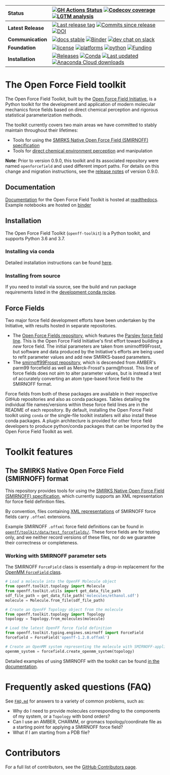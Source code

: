 | **Status** | [![GH Actions Status](https://github.com/openforcefield/openff-toolkit/workflows/CI/badge.svg)](https://github.com/openforcefield/openff-toolkit/actions?query=branch%3Amaster+workflow%3ACI)  [![Codecov coverage](https://img.shields.io/codecov/c/github/openforcefield/openff-toolkit.svg?logo=Codecov&logoColor=white)](https://codecov.io/gh/openforcefield/openff-toolkit) [![LGTM analysis](https://img.shields.io/lgtm/grade/python/g/openforcefield/openff-toolkit.svg?logo=lgtm&logoWidth=18)](https://lgtm.com/projects/g/openforcefield/openff-toolkit/context:python) |
| :------ | :------- |
| **Latest Release** | [![Last release tag](https://img.shields.io/github/release-pre/openforcefield/openff-toolkit.svg)](https://github.com/openforcefield/openff-toolkit/releases)  [![Commits since release](https://img.shields.io/github/commits-since/openforcefield/openff-toolkit/0.9.0.svg)](https://github.com/openforcefield/openff-toolkit/releases/tag/0.9.0) [![DOI](https://zenodo.org/badge/DOI/10.5281/zenodo.4450252.svg)](https://doi.org/10.5281/zenodo.4450252) |
| **Communication** | [![docs stable](https://img.shields.io/badge/docs-stable-5077AB.svg?logo=read%20the%20docs)](https://open-forcefield-toolkit.readthedocs.io/) [![Binder](https://mybinder.org/badge_logo.svg)](https://mybinder.org/v2/gh/openforcefield/openff-toolkit/master?filepath=%2Fexamples%2F) [![dev chat on slack](https://img.shields.io/badge/dev_chat-on_slack-808493.svg?logo=slack)](https://join.slack.com/t/openforcefieldgroup/shared_invite/enQtNjA4MTMxMDg0MDAxLWY3Y2Q5NDY4MmU1OTIzMDhiYzFjOWFkZGFjN2Y4N2Q4OTRkOWNjODVhMDMxMzkwMDcxNDA5MjYyNjJjYjE2NTM) |
| **Foundation** | [![license](https://img.shields.io/github/license/openforcefield/openff-toolkit.svg)](https://opensource.org/licenses/MIT) [![platforms](https://img.shields.io/badge/Platforms-Linux%2C%20MacOS-orange.svg)](https://open-forcefield-toolkit.readthedocs.io/en/latest/installation.html) [![python](https://img.shields.io/badge/python-3.6%2C%203.7-blue.svg)](https://open-forcefield-toolkit.readthedocs.io/en/latest/installation.html) [![Funding](https://img.shields.io/badge/Funding-Open%20Force%20Field%20Consortium-brightgreen.svg)](http://openforcefield.org) |
| **Installation** | [![Releases](https://img.shields.io/badge/obtain-latest-green.svg)](https://github.com/openforcefield/openff-toolkit/releases) [![Conda](https://img.shields.io/conda/v/omnia/openforcefield.svg)](https://anaconda.org/omnia/openforcefield) [![Last updated](https://anaconda.org/omnia/openforcefield/badges/latest_release_relative_date.svg)](https://anaconda.org/omnia/openforcefield) [![Anaconda Cloud downloads](https://anaconda.org/omnia/openforcefield/badges/downloads.svg)](https://anaconda.org/omnia/openforcefield) |

# The Open Force Field toolkit

The Open Force Field Toolkit, built by the [Open Force Field Initiative](http://openforcefield.org), is a Python toolkit for the development and application of modern molecular mechanics force fields based on direct chemical perception and rigorous statistical parameterization methods.

The toolkit currently covers two main areas we have committed to stably maintain throughout their lifetimes:
* Tools for using the [SMIRKS Native Open Force Field (SMIRNOFF) specification](https://open-forcefield-toolkit.readthedocs.io/en/latest/smirnoff.html)
* Tools for [direct chemical environment perception](https://dx.doi.org/10.1021/acs.jctc.8b00640) and manipulation

**Note**: Prior to version 0.9.0, this toolkit and its associated repository were named `openforcefield` and used different import paths. For details on this change and migration instructions, see the [release notes](https://open-forcefield-toolkit.readthedocs.io/en/latest/releasehistory.html) of version 0.9.0.

## Documentation

[Documentation](https://open-forcefield-toolkit.readthedocs.io/en/latest/) for the Open Force Field Toolkit is hosted at [readthedocs](https://open-forcefield-toolkit.readthedocs.io/en/latest). Example notebooks are hosted on [binder](https://mybinder.org/v2/gh/openforcefield/openff-toolkit/master?filepath=%2Fexamples%2F)

## Installation

The Open Force Field Toolkit (`openff-toolkit`) is a Python toolkit, and supports Python 3.6 and 3.7.

### Installing via conda

Detailed installation instructions can be found [here](https://open-forcefield-toolkit.readthedocs.io/en/latest/installation.html).

### Installing from source

If you need to install via source, see the build and run package requirements listed in the [development conda recipe](https://github.com/openforcefield/openff-toolkit/blob/0.8.3/devtools/conda-recipe/meta.yaml).

## Force Fields

Two major force field development efforts have been undertaken by the Initiative, with results hosted in separate repositories.

* The [Open Force Fields repository](https://github.com/openforcefield/openff-forcefields/), which features the [Parsley force field line](https://openforcefield.org/community/news/general/introducing-openforcefield-1.0/). This is the Open Force Field Initiative's first effort toward building a _new_ force field. The initial parameters are taken from smirnoff99Frosst, but software and data produced by the Initiative's efforts are being used to refit parameter values and add new SMIRKS-based parameters.
* The [smirnoff99Frosst repository](https://github.com/openforcefield/smirnoff99Frosst/), which is descended from AMBER's parm99 forcefield as well as Merck-Frosst's parm@frosst. This line of force fields does not aim to alter parameter values, but is instead a test of accurately converting an atom type-based force field to the SMIRNOFF format.

Force fields from both of these packages are available in their respective GitHub repositories and also as conda packages. Tables detailing the individual file names/versions within these force field lines are in the README of each repository. By default, installing the Open Force Field toolkit using `conda` or the single-file toolkit installers will also install these conda packages. A plugin architecture is provided for other force field developers to produce python/conda packages that can be imported by the Open Force Field Toolkit as well.

# Toolkit features

## The SMIRKS Native Open Force Field (SMIRNOFF) format

This repository provides tools for using the [SMIRKS Native Open Force Field (SMIRNOFF) specification](https://open-forcefield-toolkit.readthedocs.io/en/latest/smirnoff.html), which currently supports an XML representation for force field definition files.

By convention, files containing [XML representations](https://en.wikipedia.org/wiki/XML) of SMIRNOFF force fields carry `.offxml` extensions.

Example SMIRNOFF `.offxml` force field definitions can be found in [`openff/toolkit/data/test_forcefields/`](https://github.com/openforcefield/openff-toolkit/tree/master/openff/toolkit/data/test_forcefields). These force fields are for testing only, and we neither record versions of these files, nor do we guarantee their correctness or completeness.

### Working with SMIRNOFF parameter sets

The SMIRNOFF `ForceField` class is essentially a drop-in replacement for the [OpenMM `ForceField` class](http://docs.openmm.org/latest/api-python/generated/simtk.openmm.app.forcefield.ForceField.html#simtk.openmm.app.forcefield.ForceField).

```python
# Load a molecule into the OpenFF Molecule object
from openff.toolkit.topology import Molecule
from openff.toolkit.utils import get_data_file_path
sdf_file_path = get_data_file_path('molecules/ethanol.sdf')
molecule = Molecule.from_file(sdf_file_path)

# Create an OpenFF Topology object from the molecule
from openff.toolkit.topology import Topology
topology = Topology.from_molecules(molecule)

# Load the latest OpenFF force field definition
from openff.toolkit.typing.engines.smirnoff import ForceField
forcefield = ForceField('openff-1.2.0.offxml')

# Create an OpenMM system representing the molecule with SMIRNOFF-applied parameters
openmm_system = forcefield.create_openmm_system(topology)

```
Detailed examples of using SMIRNOFF with the toolkit can be found [in the documentation](https://open-forcefield-toolkit.readthedocs.io/en/latest/examples.html).

# Frequently asked questions (FAQ)

See [`FAQ.md`](FAQ.md) for answers to a variety of common problems, such as:
* Why do I need to provide molecules corresponding to the components of my system, or a `Topology` with bond orders?
* Can I use an AMBER, CHARMM, or gromacs topology/coordinate file as a starting point for applying a SMIRNOFF force field?
* What if I am starting from a PDB file?

# Contributors

For a full list of contributors, see the [GitHub Contributors page](https://github.com/openforcefield/openff-toolkit/graphs/contributors).

